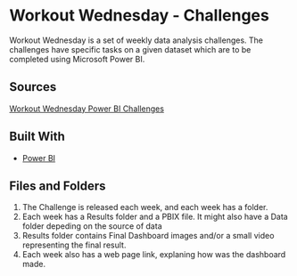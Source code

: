 # Workout Wednesday - Challenges

Workout Wednesday is a set of weekly data analysis challenges. The challenges have specific tasks on a given dataset which are to be completed using Microsoft Power BI.

## Sources

[Workout Wednesday Power BI Challenges](http://www.workout-wednesday.com/power-bi-challenges/)

## Built With

* [Power BI](https://powerbi.microsoft.com/en-us/)


## Files and Folders

1. The Challenge is released each week, and each week has a folder.
2. Each week has a Results folder and a PBIX file. It might also have a Data folder depeding on the source of data
3. Results folder contains Final Dashboard images and/or a small video representing the final result.
4. Each week also has a web page link, explaning how was the dashboard made.
